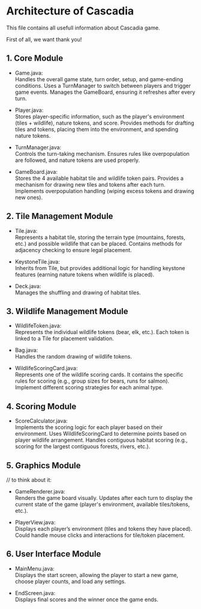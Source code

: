 # Architecture of Cascadia

This file contains all usefull information about Cascadia game.  

First of all, we want thank you!  

## 1. Core Module
- Game.java:  
    Handles the overall game state, turn order, setup, and game-ending conditions.
    Uses a TurnManager to switch between players and trigger game events.
    Manages the GameBoard, ensuring it refreshes after every turn.

- Player.java:  
    Stores player-specific information, such as the player's environment (tiles + wildlife), nature tokens, and score.
    Provides methods for drafting tiles and tokens, placing them into the environment, and spending nature tokens.

- TurnManager.java:  
    Controls the turn-taking mechanism.
    Ensures rules like overpopulation are followed, and nature tokens are used properly.

- GameBoard.java:  
    Stores the 4 available habitat tile and wildlife token pairs.
    Provides a mechanism for drawing new tiles and tokens after each turn.
    Implements overpopulation handling (wiping excess tokens and drawing new ones).


## 2. Tile Management Module

- Tile.java:  
    Represents a habitat tile, storing the terrain type (mountains, forests, etc.) and possible wildlife that can be placed.
    Contains methods for adjacency checking to ensure legal placement.

- KeystoneTile.java:  
    Inherits from Tile, but provides additional logic for handling keystone features (earning nature tokens when wildlife is placed).

- Deck.java:  
    Manages the shuffling and drawing of habitat tiles.


## 3. Wildlife Management Module

- WildlifeToken.java:  
    Represents the individual wildlife tokens (bear, elk, etc.).
    Each token is linked to a Tile for placement validation.

- Bag.java:  
    Handles the random drawing of wildlife tokens.

- WildlifeScoringCard.java:  
    Represents one of the wildlife scoring cards. It contains the specific rules for scoring (e.g., group sizes for bears, runs for salmon).
    Implement different scoring strategies for each animal type.


## 4. Scoring Module

- ScoreCalculator.java:  
    Implements the scoring logic for each player based on their environment.
    Uses WildlifeScoringCard to determine points based on player wildlife arrangement.
    Handles contiguous habitat scoring (e.g., scoring for the largest contiguous forests, rivers, etc.).


## 5. Graphics Module

// to think about it:
- GameRenderer.java:  
    Renders the game board visually.
    Updates after each turn to display the current state of the game (player's environment, available tiles/tokens, etc.).

- PlayerView.java:  
    Displays each player’s environment (tiles and tokens they have placed).
    Could handle mouse clicks and interactions for tile/token placement.


## 6. User Interface Module

- MainMenu.java:  
    Displays the start screen, allowing the player to start a new game, choose player counts, and load any settings.

- EndScreen.java:  
    Displays final scores and the winner once the game ends.
